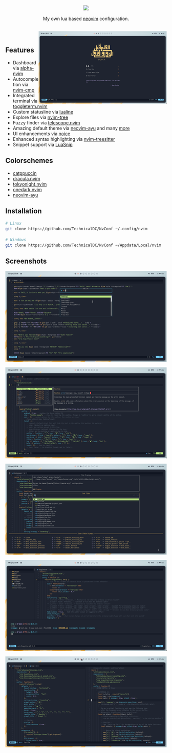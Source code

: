 <div class="class" align="center">
	<image class="banner" src="images/banner.png" style="width:400px;height:auto;">

My own lua based [neovim](https://neovim.org/) configuration.
</div>
<br>
<img src="https://github.com/TechnicalDC/NvConf/blob/main/images/dash.png" alt="img" align="right" width="400px">
<br>

## Features

* Dashboard via [alpha-nvim](https://github.com/goolord/alpha-nvim)
* Autocompletion via [nvim-cmp](https://github.com/hrsh7th/nvim-cmp)
* Integrated terminal via [toggleterm.nvim](https://github.com/akinsho/toggleterm.nvim)
* Custom statusline via [lualine](https://github.com/nvim-lualine/lualine.nvim)
* Explore files via [nvim-tree](https://github.com/nvim-tree/nvim-tree.lua)
* Fuzzy finder via [telescope.nvim](https://github.com/nvim-telescope/telescope.nvim)
* Amazing default theme via [neovim-ayu](https://github.com/Shatur/neovim-ayu) and many [more](https://github.com/TechnicalDC/NvConf#colorschemes)
* UI enhancements via [noice](https://github.com/folke/noice.nvim)
* Enhanced syntax highlighting via [nvim-treesitter](https://github.com/tree-sitter/tree-sitter)
* Snippet support via [LuaSnip](https://github.com/L3MON4D3/LuaSnip)

## Colorschemes

* [catppuccin](https://github.com/catppuccin/nvim)
* [dracula.nvim](https://github.com/Mofiqul/dracula.nvim)
* [tokyonight.nvim](https://github.com/folke/tokyonight.nvim)
* [onedark.nvim](https://github.com/navarasu/onedark.nvim)
* [neovim-ayu](https://github.com/Shatur/neovim-ayu)

## Installation
```bash
# Linux
git clone https://github.com/TechnicalDC/NvConf ~/.config/nvim

# Windows
git clone https://github.com/TechnicalDC/NvConf ~/Appdata/Local/nvim
```

## Screenshots

![cmdline](https://github.com/TechnicalDC/NvConf/blob/main/images/cmdline.png)

![cmp](https://github.com/TechnicalDC/NvConf/blob/main/images/cmp.png)

![telescope](https://github.com/TechnicalDC/NvConf/blob/main/images/telescope.png)

![terminal](https://github.com/TechnicalDC/NvConf/blob/main/images/terminal.png)

![splits](https://github.com/TechnicalDC/NvConf/blob/main/images/splits.png)


